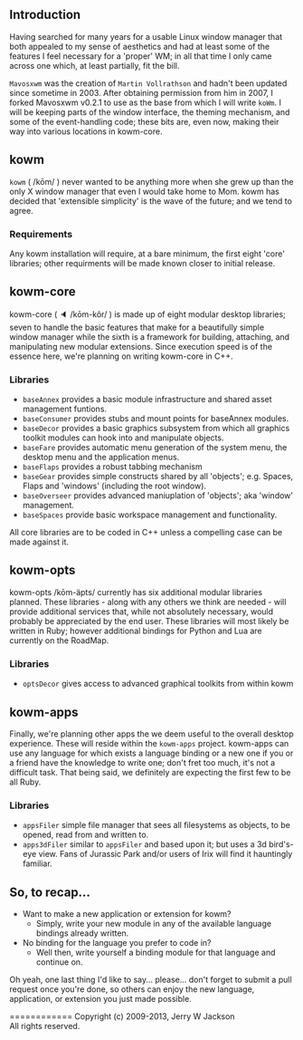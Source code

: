 ## Introduction

Having searched for many years for a usable Linux window manager that both appealed to my sense of aesthetics and had at least some of the features I feel necessary for a 'proper' WM; in all that time I only came across one which, at least partially, fit the bill. 

`Mavosxwm` was the creation of `Martin Vollrathson` and hadn't been updated since sometime in 2003. After obtaining permission from him in 2007, I forked Mavosxwm v0.2.1 to use as the base from which I will write `koWm`. I will be keeping parts of the window interface, the theming mechanism, and some of the event-handling code; these bits are, even now, making their way into various locations in kowm-core.

## kowm
`kowm` ( /kōm/ ) never wanted to be anything more when she grew up than the only X window manager that even I would take home to Mom. kowm has decided that 'extensible simplicity' is the wave of the future; and we tend to agree. 

### Requirements
Any kowm installation will require, at a bare minimum, the first eight 'core' libraries; other requirments will be made known closer to initial release.

## kowm-core
kowm-core ( :speaker: /kōm-kôr/ ) is made up of eight modular desktop libraries; seven to handle the basic features that make for a beautifully simple window manager while the sixth is a framework for building, attaching, and manipulating new modular extensions. Since execution speed is of the essence here, we're planning on writing kowm-core in C++.

### Libraries

-   `baseAnnex` provides a basic module infrastructure and shared asset management funtions.
-   `baseConsumer` provides stubs and mount points for baseAnnex modules.
-   `baseDecor` provides a basic graphics subsystem from which all graphics toolkit modules can hook into and manipulate objects.
-   `baseFare` provides automatic menu generation of the system menu, the desktop menu and the application menus.
-   `baseFlaps` provides a robust tabbing mechanism
-   `baseGear` provides simple constructs shared by all 'objects'; e.g. Spaces, Flaps and 'windows' (including the root window).
-   `baseOverseer` provides advanced maniuplation of 'objects'; aka 'window' management.
-   `baseSpaces` provide basic workspace management and functionality.

All core libraries are to be coded in C++ unless a compelling case can be made against it.

## kowm-opts
kowm-opts /kōm-äpts/ currently has six additional modular libraries planned. These libraries - along with any others we think are needed - will provide additional services that, while not absolutely necessary, would probably be appreciated by the end user. These libraries will most likely be written in Ruby; however additional bindings for Python and Lua are currently on the RoadMap.

### Libraries

-   `optsDecor` gives access to advanced graphical toolkits from within kowm

## kowm-apps
Finally, we're planning other apps the we deem useful to the overall desktop experience. These will reside within the `kowm-apps` project. kowm-apps can use any language for which exists a language binding or a new one if you or a friend have the knowledge to write one; don't fret too much, it's not a difficult task. That being said, we definitely are expecting the first few to be all Ruby.

### Libraries

-   `appsFiler` simple file manager that sees all filesystems as objects, to be opened, read from and written to.
-   `apps3dFiler` similar to `appsFiler` and based upon it; but uses a 3d bird's-eye view. Fans of Jurassic Park and/or users of Irix will find it hauntingly familiar.

## So, to recap...
-	Want to make a new application or extension for kowm?
	-	Simply, write your new module in any of the available language bindings already written. 
-	No binding for the language you prefer to code in?
	-	Well then, write yourself a binding module for that language and continue on.

Oh yeah, one last thing I'd like to say... please... don't forget to submit a pull request once you're done, so others can enjoy the new language, application, or extension you just made possible.

============
Copyright (c) 2009-2013, Jerry W Jackson
<br />All rights reserved.
